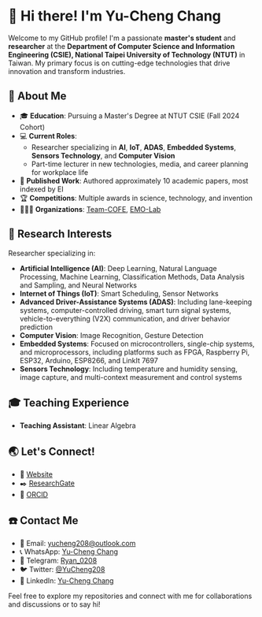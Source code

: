 # 👋 Hi there! I'm Yu-Cheng Chang

Welcome to my GitHub profile! I'm a passionate **master's student** and **researcher** at the **Department of Computer Science and Information Engineering (CSIE), National Taipei University of Technology (NTUT)** in Taiwan. My primary focus is on cutting-edge technologies that drive innovation and transform industries.

## 🌟 About Me

- 🎓 **Education**: Pursuing a Master's Degree at NTUT CSIE (Fall 2024 Cohort)
- 💻 **Current Roles**:
  - Researcher specializing in **AI**, **IoT**, **ADAS**, **Embedded Systems**, **Sensors Technology**, and **Computer Vision**
  - Part-time lecturer in new technologies, media, and career planning for workplace life
- 📝 **Published Work**: Authored approximately 10 academic papers, most indexed by EI
- 🏆 **Competitions**: Multiple awards in science, technology, and invention
- 🧑🏻‍💻 **Organizations**: [Team-COFE](https://github.com/TEAM-COFE), [EMO-Lab](https://github.com/EMO-Labs)
## 🔬 Research Interests

Researcher specializing in:
- **Artificial Intelligence (AI)**: Deep Learning, Natural Language Processing, Machine Learning, Classification Methods, Data Analysis and Sampling, and Neural Networks
- **Internet of Things (IoT)**: Smart Scheduling, Sensor Networks
- **Advanced Driver-Assistance Systems (ADAS)**: Including lane-keeping systems, computer-controlled driving, smart turn signal systems, vehicle-to-everything (V2X) communication, and driver behavior prediction
- **Computer Vision**: Image Recognition, Gesture Detection
- **Embedded Systems**: Focused on microcontrollers, single-chip systems, and microprocessors, including platforms such as FPGA, Raspberry Pi, ESP32, Arduino, ESP8266, and LinkIt 7697
- **Sensors Technology**: Including temperature and humidity sensing, image capture, and multi-context measurement and control systems

## 🎓 Teaching Experience

- **Teaching Assistant**: Linear Algebra

## 🌏 Let's Connect!
- 🔗 [Website](https://www.yucheng208.net)
- ✒️ [ResearchGate](https://www.researchgate.net/profile/Yu-Cheng-Chang-14)
- 📝 [ORCID](https://orcid.org/0000-0003-1301-9192)
## ☎️ Contact Me
- 💌 Email: [yucheng208@outlook.com](mailto:yucheng208@outlook.com)
- 📞 WhatsApp: [Yu-Cheng Chang](https://api.whatsapp.com/send/?phone=886975265171&text&type=phone_number&app_absent=0)
- 📨 Telegram: [Ryan_0208](https://t.me/Ryan_0208)
- 🐦 Twitter: [@YuCheng208](https://twitter.com/YuCheng208)
- 📘 LinkedIn: [Yu-Cheng Chang](https://www.linkedin.com/in/yu-cheng-chang/)


Feel free to explore my repositories and connect with me for collaborations and discussions or to say hi!
